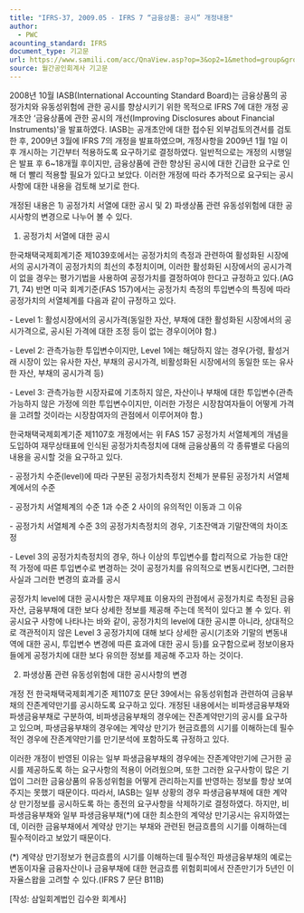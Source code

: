 ```yaml
---
title: "IFRS-37, 2009.05 - IFRS 7 “금융상품: 공시” 개정내용"
author:
  - PWC
acounting_standard: IFRS
document_type: 기고문
url: https://www.samili.com/acc/QnaView.asp?op=3&op2=1&method=group&group=2086-15;1&orgcode=0&searchword=&page=33&code=IFRS%2D37%3A200905
source: 월간공인회계사 기고문
---
```

2008년 10월 IASB(International Accounting Standard Board)는 금융상품의 공정가치와 유동성위험에 관한 공시를 향상시키기 위한 목적으로 IFRS 7에 대한 개정 공개초안 ‘금융상품에 관한 공시의 개선(Improving Disclosures about Financial Instruments)'을 발표하였다. IASB는 공개초안에 대한 접수된 외부검토의견서를 검토한 후, 2009년 3월에 IFRS 7의 개정을 발표하였으며, 개정사항을 2009년 1월 1일 이후 개시하는 기간부터 적용하도록 요구하기로 결정하였다. 일반적으로는 개정의 시행일은 발표 후 6~18개월 후이지만, 금융상품에 관한 향상된 공시에 대한 긴급한 요구로 인해 더 빨리 적용할 필요가 있다고 보았다. 이러한 개정에 따라 추가적으로 요구되는 공시사항에 대한 내용을 검토해 보기로 한다.

  

개정된 내용은 1) 공정가치 서열에 대한 공시 및 2) 파생상품 관련 유동성위험에 대한 공시사항의 변경으로 나누어 볼 수 있다.

  

1) 공정가치 서열에 대한 공시

한국채택국제회계기준 제1039호에서는 공정가치의 측정과 관련하여 활성화된 시장에서의 공시가격이 공정가치의 최선의 추정치이며, 이러한 활성화된 시장에서의 공시가격이 없을 경우는 평가기법을 사용하여 공정가치를 결정하여야 한다고 규정하고 있다.(AG 71, 74) 반면 미국 회계기준(FAS 157)에서는 공정가치 측정의 투입변수의 특징에 따라 공정가치의 서열체계를 다음과 같이 규정하고 있다.

\- Level 1: 활성시장에서의 공시가격(동일한 자산, 부채에 대한 활성화된 시장에서의 공시가격으로, 공시된 가격에 대한 조정 등이 없는 경우이어야 함.)

\- Level 2: 관측가능한 투입변수이지만, Level 1에는 해당하지 않는 경우(가령, 활성거래 시장이 있는 유사한 자산, 부채의 공시가격, 비활성화된 시장에서의 동일한 또는 유사한 자산, 부채의 공시가격 등)

\- Level 3: 관측가능한 시장자료에 기초하지 않은, 자산이나 부채에 대한 투입변수(관측가능하지 않은 가정에 의한 투입변수이지만, 이러한 가정은 시장참여자들이 어떻게 가격을 고려할 것이라는 시장참여자의 관점에서 이루어져야 함.)

  

한국채택국제회계기준 제1107호 개정에서는 위 FAS 157 공정가치 서열체계의 개념을 도입하여 재무상태표에 인식된 공정가치측정치에 대해 금융상품의 각 종류별로 다음의 내용을 공시할 것을 요구하고 있다.

\- 공정가치 수준(level)에 따라 구분된 공정가치측정치 전체가 분류된 공정가치 서열체계에서의 수준

\- 공정가치 서열체계의 수준 1과 수준 2 사이의 유의적인 이동과 그 이유

\- 공정가치 서열체계 수준 3의 공정가치측정치의 경우, 기초잔액과 기말잔액의 차이조정

\- Level 3의 공정가치측정치의 경우, 하나 이상의 투입변수를 합리적으로 가능한 대안적 가정에 따른 투입변수로 변경하는 것이 공정가치를 유의적으로 변동시킨다면, 그러한 사실과 그러한 변경의 효과를 공시

  

공정가치 level에 대한 공시사항은 재무제표 이용자의 관점에서 공정가치로 측정된 금융자산, 금융부채에 대한 보다 상세한 정보를 제공해 주는데 목적이 있다고 볼 수 있다. 위 공시요구 사항에 나타나는 바와 같이, 공정가치의 level에 대한 공시뿐 아니라, 상대적으로 객관적이지 않은 Level 3 공정가치에 대해 보다 상세한 공시(기초와 기말의 변동내역에 대한 공시, 투입변수 변경에 따른 효과에 대한 공시 등)를 요구함으로써 정보이용자들에게 공정가치에 대한 보다 유의한 정보를 제공해 주고자 하는 것이다.

  

2) 파생상품 관련 유동성위험에 대한 공시사항의 변경

개정 전 한국채택국제회계기준 제1107호 문단 39에서는 유동성위험과 관련하여 금융부채의 잔존계약만기를 공시하도록 요구하고 있다. 개정된 내용에서는 비파생금융부채와 파생금융부채로 구분하여, 비파생금융부채의 경우에는 잔존계약만기의 공시를 요구하고 있으며, 파생금융부채의 경우에는 계약상 만기가 현금흐름의 시기를 이해하는데 필수적인 경우에 잔존계약만기를 만기분석에 포함하도록 규정하고 있다.

  

이러한 개정이 반영된 이유는 일부 파생금융부채의 경우에는 잔존계약만기에 근거한 공시를 제공하도록 하는 요구사항의 적용이 어려웠으며, 또한 그러한 요구사항이 많은 기업이 그러한 금융상품의 유동성위험을 어떻게 관리하는지를 반영하는 정보를 항상 보여주지는 못했기 때문이다. 따라서, IASB는 일부 상황의 경우 파생금융부채에 대한 계약상 만기정보를 공시하도록 하는 종전의 요구사항을 삭제하기로 결정하였다. 하지만, 비파생금융부채와 일부 파생금융부채(\*)에 대한 최소한의 계약상 만기공시는 유지하였는데, 이러한 금융부채에서 계약상 만기는 부채와 관련된 현금흐름의 시기를 이해하는데 필수적이라고 보았기 때문이다.

  

(\*) 계약상 만기정보가 현금흐름의 시기를 이해하는데 필수적인 파생금융부채의 예로는 변동이자율 금융자산이나 금융부채에 대한 현금흐름 위험회피에서 잔존만기가 5년인 이자율스왑을 고려할 수 있다.(IFRS 7 문단 B11B)

  

\[작성: 삼일회계법인 김수완 회계사\]